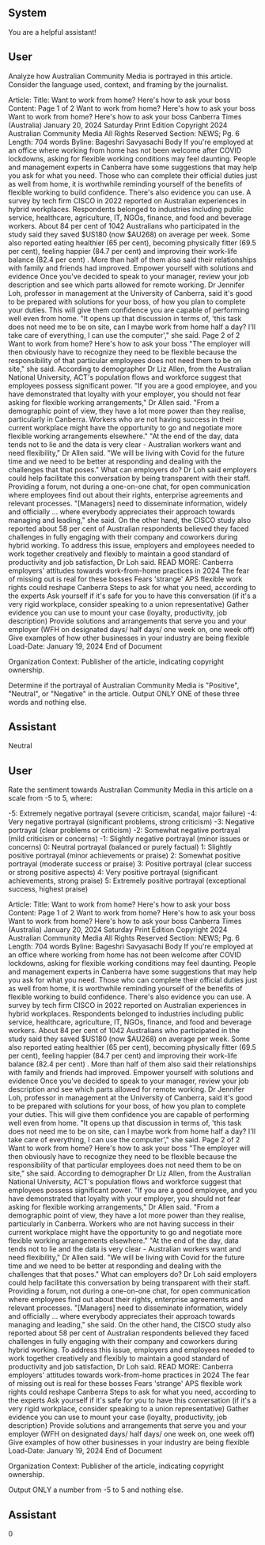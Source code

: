 ## System

You are a helpful assistant!

## User


Analyze how Australian Community Media is portrayed in this article. Consider the language used, context, and framing by the journalist.

Article:
Title: Want to work from home? Here's how to ask your boss
Content: Page 1 of 2
Want to work from home? Here's how to ask your boss
Want to work from home? Here's how to ask your boss
Canberra Times (Australia)
January 20, 2024 Saturday
Print Edition
Copyright 2024 Australian Community Media All Rights Reserved
Section: NEWS; Pg. 6
Length: 704 words
Byline: Bageshri Savyasachi
Body
If you're employed at an office where working from home has not been welcome after COVID lockdowns, asking for 
flexible working conditions may feel daunting.
People and management experts in Canberra have some suggestions that may help you ask for what you need.
Those who can complete their official duties just as well from home, it is worthwhile reminding yourself of the 
benefits of flexible working to build confidence. There's also evidence you can use.
A survey by tech firm CISCO in 2022 reported on Australian experiences in hybrid workplaces. Respondents 
belonged to industries including public service, healthcare, agriculture, IT, NGOs, finance, and food and beverage 
workers.
About 84 per cent of 1042 Australians who participated in the study said they saved $US180 (now $AU268) on 
average per week.
Some also reported eating healthier (65 per cent), becoming physically fitter (69.5 per cent), feeling happier (84.7 
per cent) and improving their work-life balance (82.4 per cent) . More than half of them also said their relationships 
with family and friends had improved.
Empower yourself with solutions and evidence Once you've decided to speak to your manager, review your job 
description and see which parts allowed for remote working.
Dr Jennifer Loh, professor in management at the University of Canberra, said it's good to be prepared with solutions 
for your boss, of how you plan to complete your duties. This will give them confidence you are capable of 
performing well even from home.
"It opens up that discussion in terms of, 'this task does not need me to be on site, can I maybe work from home half 
a day? I'll take care of everything, I can use the computer'," she said.
Page 2 of 2
Want to work from home? Here's how to ask your boss
"The employer will then obviously have to recognize they need to be flexible because the responsibility of that 
particular employees does not need them to be on site," she said.
According to demographer Dr Liz Allen, from the Australian National University, ACT's population flows and 
workforce suggest that employees possess significant power.
"If you are a good employee, and you have demonstrated that loyalty with your employer, you should not fear 
asking for flexible working arrangements," Dr Allen said.
"From a demographic point of view, they have a lot more power than they realise, particularly in Canberra. Workers 
who are not having success in their current workplace might have the opportunity to go and negotiate more flexible 
working arrangements elsewhere."
"At the end of the day, data tends not to lie and the data is very clear - Australian workers want and need flexibility," 
Dr Allen said. "We will be living with Covid for the future time and we need to be better at responding and dealing 
with the challenges that that poses."
What can employers do? Dr Loh said employers could help facilitate this conversation by being transparent with 
their staff. Providing a forum, not during a one-on-one chat, for open communication where employees find out 
about their rights, enterprise agreements and relevant processes.
"[Managers] need to disseminate information, widely and officially ... where everybody appreciates their approach 
towards managing and leading," she said.
On the other hand, the CISCO study also reported about 58 per cent of Australian respondents believed they faced 
challenges in fully engaging with their company and coworkers during hybrid working.
To address this issue, employers and employees needed to work together creatively and flexibly to maintain a good 
standard of productivity and job satisfaction, Dr Loh said.
READ MORE:
Canberra employers' attitudes towards work-from-home practices in 2024 The fear of missing out is real for these 
bosses Fears 'strange' APS flexible work rights could reshape Canberra Steps to ask for what you need, according 
to the experts Ask yourself if it's safe for you to have this conversation (if it's a very rigid workplace, consider 
speaking to a union representative)
Gather evidence you can use to mount your case (loyalty, productivity, job description)
Provide solutions and arrangements that serve you and your employer (WFH on designated days/ half days/ one 
week on, one week off)
Give examples of how other businesses in your industry are being flexible
Load-Date: January 19, 2024
End of Document

Organization Context: Publisher of the article, indicating copyright ownership.

Determine if the portrayal of Australian Community Media is "Positive", "Neutral", or "Negative" in the article.
Output ONLY ONE of these three words and nothing else.


## Assistant

Neutral

## User


Rate the sentiment towards Australian Community Media in this article on a scale from -5 to 5, where:

-5: Extremely negative portrayal (severe criticism, scandal, major failure)
-4: Very negative portrayal (significant problems, strong criticism)
-3: Negative portrayal (clear problems or criticism)
-2: Somewhat negative portrayal (mild criticism or concerns)
-1: Slightly negative portrayal (minor issues or concerns)
0: Neutral portrayal (balanced or purely factual)
1: Slightly positive portrayal (minor achievements or praise)
2: Somewhat positive portrayal (moderate success or praise)
3: Positive portrayal (clear success or strong positive aspects)
4: Very positive portrayal (significant achievements, strong praise)
5: Extremely positive portrayal (exceptional success, highest praise)

Article:
Title: Want to work from home? Here's how to ask your boss
Content: Page 1 of 2
Want to work from home? Here's how to ask your boss
Want to work from home? Here's how to ask your boss
Canberra Times (Australia)
January 20, 2024 Saturday
Print Edition
Copyright 2024 Australian Community Media All Rights Reserved
Section: NEWS; Pg. 6
Length: 704 words
Byline: Bageshri Savyasachi
Body
If you're employed at an office where working from home has not been welcome after COVID lockdowns, asking for 
flexible working conditions may feel daunting.
People and management experts in Canberra have some suggestions that may help you ask for what you need.
Those who can complete their official duties just as well from home, it is worthwhile reminding yourself of the 
benefits of flexible working to build confidence. There's also evidence you can use.
A survey by tech firm CISCO in 2022 reported on Australian experiences in hybrid workplaces. Respondents 
belonged to industries including public service, healthcare, agriculture, IT, NGOs, finance, and food and beverage 
workers.
About 84 per cent of 1042 Australians who participated in the study said they saved $US180 (now $AU268) on 
average per week.
Some also reported eating healthier (65 per cent), becoming physically fitter (69.5 per cent), feeling happier (84.7 
per cent) and improving their work-life balance (82.4 per cent) . More than half of them also said their relationships 
with family and friends had improved.
Empower yourself with solutions and evidence Once you've decided to speak to your manager, review your job 
description and see which parts allowed for remote working.
Dr Jennifer Loh, professor in management at the University of Canberra, said it's good to be prepared with solutions 
for your boss, of how you plan to complete your duties. This will give them confidence you are capable of 
performing well even from home.
"It opens up that discussion in terms of, 'this task does not need me to be on site, can I maybe work from home half 
a day? I'll take care of everything, I can use the computer'," she said.
Page 2 of 2
Want to work from home? Here's how to ask your boss
"The employer will then obviously have to recognize they need to be flexible because the responsibility of that 
particular employees does not need them to be on site," she said.
According to demographer Dr Liz Allen, from the Australian National University, ACT's population flows and 
workforce suggest that employees possess significant power.
"If you are a good employee, and you have demonstrated that loyalty with your employer, you should not fear 
asking for flexible working arrangements," Dr Allen said.
"From a demographic point of view, they have a lot more power than they realise, particularly in Canberra. Workers 
who are not having success in their current workplace might have the opportunity to go and negotiate more flexible 
working arrangements elsewhere."
"At the end of the day, data tends not to lie and the data is very clear - Australian workers want and need flexibility," 
Dr Allen said. "We will be living with Covid for the future time and we need to be better at responding and dealing 
with the challenges that that poses."
What can employers do? Dr Loh said employers could help facilitate this conversation by being transparent with 
their staff. Providing a forum, not during a one-on-one chat, for open communication where employees find out 
about their rights, enterprise agreements and relevant processes.
"[Managers] need to disseminate information, widely and officially ... where everybody appreciates their approach 
towards managing and leading," she said.
On the other hand, the CISCO study also reported about 58 per cent of Australian respondents believed they faced 
challenges in fully engaging with their company and coworkers during hybrid working.
To address this issue, employers and employees needed to work together creatively and flexibly to maintain a good 
standard of productivity and job satisfaction, Dr Loh said.
READ MORE:
Canberra employers' attitudes towards work-from-home practices in 2024 The fear of missing out is real for these 
bosses Fears 'strange' APS flexible work rights could reshape Canberra Steps to ask for what you need, according 
to the experts Ask yourself if it's safe for you to have this conversation (if it's a very rigid workplace, consider 
speaking to a union representative)
Gather evidence you can use to mount your case (loyalty, productivity, job description)
Provide solutions and arrangements that serve you and your employer (WFH on designated days/ half days/ one 
week on, one week off)
Give examples of how other businesses in your industry are being flexible
Load-Date: January 19, 2024
End of Document

Organization Context: Publisher of the article, indicating copyright ownership.

Output ONLY a number from -5 to 5 and nothing else.


## Assistant

0

